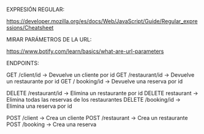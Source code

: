 EXPRESIÓN REGULAR:

https://developer.mozilla.org/es/docs/Web/JavaScript/Guide/Regular_expressions/Cheatsheet

MIRAR PARÁMETROS DE LA URL:

https://www.botify.com/learn/basics/what-are-url-parameters

ENDPOINTS:

GET /client/id              -> Devuelve un cliente por id
GET /restaurant/id          -> Devuelve un restaurante por id
GET / booking/id            -> Devuelve una reserva por id

DELETE /restaurant/id       -> Elimina un restaurante por id
DELETE restaurant           -> Elimina todas las reservas de los restaurantes
DELETE /booking/id          -> Elimina una reserva por id

POST /client                -> Crea un cliente
POST /restaurant            -> Crea un restaurante
POST /booking               -> Crea una reserva

